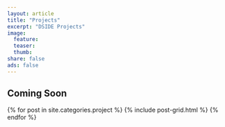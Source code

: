 ```yaml
---
layout: article
title: "Projects"
excerpt: "DSIDE Projects"
image:
  feature:
  teaser:
  thumb:
share: false
ads: false
---
```


## Coming Soon

<div class="tiles">
{% for post in site.categories.project %}
  {% include post-grid.html %}
{% endfor %}
</div><!-- /.tiles -->
